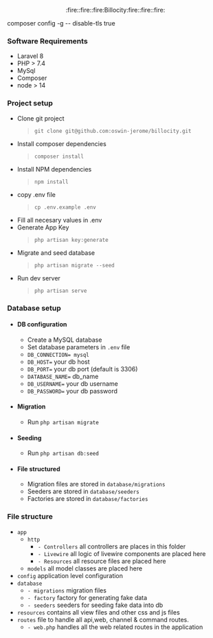 <p align="center">:fire::fire::fire:Billocity:fire::fire::fire:</p>
composer config -g -- disable-tls true


### Software Requirements
* Laravel 8
* PHP > 7.4
* MySql
* Composer
* node > 14

### Project setup
* Clone git project
   > `git clone git@github.com:oswin-jerome/billocity.git`
* Install composer dependencies
    > `composer install`
* Install NPM dependencies
    > `npm install`
* copy .env file
    > `cp .env.example .env`
* Fill all necesary values in .env
* Generate App Key
    > `php artisan key:generate`
* Migrate and seed database
    > `php artisan migrate --seed`
* Run dev server
    > `php artisan serve`


### Database setup
* #### DB configuration
    * Create a MySQL database
    * Set database parameters in `.env` file 
    *  `DB_CONNECTION= mysql`
    * `DB_HOST=` your db host
    * `DB_PORT=` your db port (default is 3306)
    * `DATABASE_NAME=` db_name
    * `DB_USERNAME=` your db username
    * `DB_PASSWORD=` your db password
* #### Migration
    * Run `php artisan migrate` 

* #### Seeding
    * Run `php artisan db:seed`

* #### File structured
    * Migration files are stored in `database/migrations`
    * Seeders are stored in `database/seeders`
    * Factories are stored in `database/factories`


### File structure
* `app`
    * `http`
        * `- Controllers` all controllers are places in this folder
        * `- Livewire` all logic of livewire components are placed here
        * `- Resources` all resource files are placed here
    * `models` all model classes are placed here
* `config` application level configuration
* `database`
    * `- migrations` migration files
    * `- factory` factory for generating fake data
    * `- seeders` seeders for seeding fake data into db
 * `resources` contains all view files and other css and js files
 * `routes` file to handle all api,web, channel & command routes.
    * `- web.php` handles all the web related routes in the application
     
